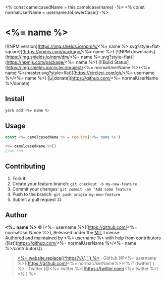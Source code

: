 <% const camelcasedName = this.camelcase(name) -%>
<% const normalUserName = username.toLowerCase() -%>
# <%= name %>

[![NPM version](https://img.shields.io/npm/v/<%= name %>.svg?style=flat-square)](https://npmjs.com/package/<%= name %>) [![NPM downloads](https://img.shields.io/npm/dm/<%= name %>.svg?style=flat)](https://npmjs.com/package/<%= name %>) [![Build Status](https://img.shields.io/circleci/project/<%= normalUserName %>/<%= name %>/master.svg?style=flat)](https://circleci.com/gh/<%= username %>/<%= name %>) [![donate](https://img.shields.io/badge/$-donate-ff69b4.svg?maxAge=2592000&style=flat)](https://github.com/<%= normalUserName %>/donate)

## Install

```bash
yarn add <%= name %>
```

## Usage

```js
const <%= camelcasedName %> = require('<%= name %>')

<%= camelcasedName %>()
//=> foo
```

## Contributing

1. Fork it!
2. Create your feature branch: `git checkout -b my-new-feature`
3. Commit your changes: `git commit -am 'Add some feature'`
4. Push to the branch: `git push origin my-new-feature`
5. Submit a pull request :D


## Author

**<%= name %>** © [<%= username %>](https://github.com/<%= normalUserName %>), Released under the [MIT](./LICENSE) License.<br>
Authored and maintained by <%= username %> with help from contributors ([list](https://github.com/<%= normalUserName %>/<%= name %>/contributors)).

> [<%= website.replace(/^https?:\/\//, '') %>](<%= website %>) · GitHub [@<%= username %>](https://github.com/<%= normalUserName%>)<% if (twitter) { %> · Twitter [@<%= twitter %>](https://twitter.com/<%= twitter %>)<% } %>
